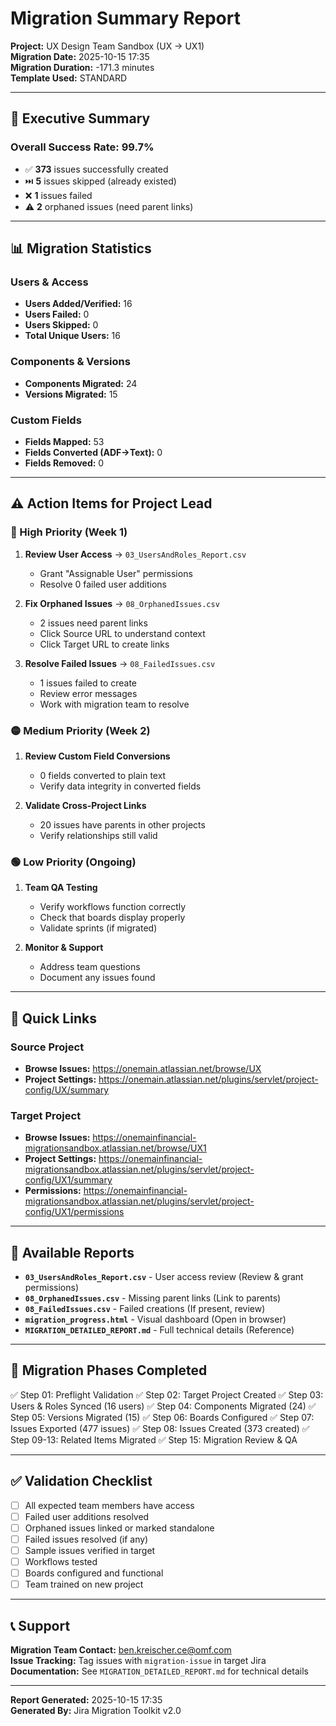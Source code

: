 # Migration Summary Report

**Project:** UX Design Team Sandbox (UX → UX1)  
**Migration Date:** 2025-10-15 17:35  
**Migration Duration:** -171.3 minutes  
**Template Used:** STANDARD

---

## 🎯 Executive Summary

### Overall Success Rate: **99.7%**

- ✅ **373** issues successfully created
- ⏭️ **5** issues skipped (already existed)
- ❌ **1** issues failed
- ⚠️ **2** orphaned issues (need parent links)

---

## 📊 Migration Statistics

### Users & Access
- **Users Added/Verified:** 16
- **Users Failed:** 0
- **Users Skipped:** 0
- **Total Unique Users:** 16

### Components & Versions
- **Components Migrated:** 24
- **Versions Migrated:** 15

### Custom Fields
- **Fields Mapped:** 53
- **Fields Converted (ADF→Text):** 0
- **Fields Removed:** 0

---

## ⚠️ Action Items for Project Lead

### 🔴 High Priority (Week 1)
1. **Review User Access** → `03_UsersAndRoles_Report.csv`
   - Grant "Assignable User" permissions
   - Resolve 0 failed user additions

2. **Fix Orphaned Issues** → `08_OrphanedIssues.csv`
   - 2 issues need parent links
   - Click Source URL to understand context
   - Click Target URL to create links

3. **Resolve Failed Issues** → `08_FailedIssues.csv`
   - 1 issues failed to create
   - Review error messages
   - Work with migration team to resolve

### 🟡 Medium Priority (Week 2)
1. **Review Custom Field Conversions**
   - 0 fields converted to plain text
   - Verify data integrity in converted fields

2. **Validate Cross-Project Links**
   - 20 issues have parents in other projects
   - Verify relationships still valid

### 🟢 Low Priority (Ongoing)
1. **Team QA Testing**
   - Verify workflows function correctly
   - Check that boards display properly
   - Validate sprints (if migrated)

2. **Monitor & Support**
   - Address team questions
   - Document any issues found

---

## 🔗 Quick Links

### Source Project
- **Browse Issues:** https://onemain.atlassian.net/browse/UX
- **Project Settings:** https://onemain.atlassian.net/plugins/servlet/project-config/UX/summary

### Target Project
- **Browse Issues:** https://onemainfinancial-migrationsandbox.atlassian.net/browse/UX1
- **Project Settings:** https://onemainfinancial-migrationsandbox.atlassian.net/plugins/servlet/project-config/UX1/summary
- **Permissions:** https://onemainfinancial-migrationsandbox.atlassian.net/plugins/servlet/project-config/UX1/permissions

---

## 📁 Available Reports

- **`03_UsersAndRoles_Report.csv`** - User access review (Review & grant permissions)
- **`08_OrphanedIssues.csv`** - Missing parent links (Link to parents)
- **`08_FailedIssues.csv`** - Failed creations (If present, review)
- **`migration_progress.html`** - Visual dashboard (Open in browser)
- **`MIGRATION_DETAILED_REPORT.md`** - Full technical details (Reference)

---

## 🎯 Migration Phases Completed

✅ Step 01: Preflight Validation
✅ Step 02: Target Project Created
✅ Step 03: Users & Roles Synced (16 users)
✅ Step 04: Components Migrated (24)
✅ Step 05: Versions Migrated (15)
✅ Step 06: Boards Configured
✅ Step 07: Issues Exported (477 issues)
✅ Step 08: Issues Created (373 created)
✅ Step 09-13: Related Items Migrated
✅ Step 15: Migration Review & QA

---

## ✅ Validation Checklist

- [ ] All expected team members have access
- [ ] Failed user additions resolved
- [ ] Orphaned issues linked or marked standalone
- [ ] Failed issues resolved (if any)
- [ ] Sample issues verified in target
- [ ] Workflows tested
- [ ] Boards configured and functional
- [ ] Team trained on new project

---

## 📞 Support

**Migration Team Contact:** ben.kreischer.ce@omf.com  
**Issue Tracking:** Tag issues with `migration-issue` in target Jira  
**Documentation:** See `MIGRATION_DETAILED_REPORT.md` for technical details

---

**Report Generated:** 2025-10-15 17:35  
**Generated By:** Jira Migration Toolkit v2.0


